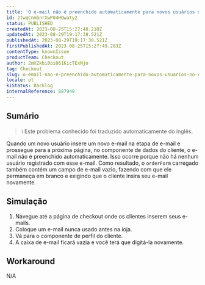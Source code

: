 ```yaml
---
title: 'O e-mail não é preenchido automaticamente para novos usuários no checkout-ui'
id: 2twqCnmbnrXwP04HOwaty2
status: PUBLISHED
createdAt: 2023-08-25T15:27:48.210Z
updatedAt: 2023-08-29T19:17:38.521Z
publishedAt: 2023-08-29T19:17:38.521Z
firstPublishedAt: 2023-08-25T15:27:49.283Z
contentType: knownIssue
productTeam: Checkout
author: 2mXZkbi0oi061KicTExNjo
tag: Checkout
slug: o-email-nao-e-preenchido-automaticamente-para-novos-usuarios-no-checkoutui
locale: pt
kiStatus: Backlog
internalReference: 887949
---
```


## Sumário

>ℹ️ Este problema conhecido foi traduzido automaticamente do inglês.


Quando um novo usuário insere um novo e-mail na etapa de e-mail e prossegue para a próxima página, no componente de dados do cliente, o e-mail não é preenchido automaticamente.
Isso ocorre porque não há nenhum usuário registrado com esse e-mail. Como resultado, o `orderForm` carregado também contém um campo de e-mail vazio, fazendo com que ele permaneça em branco e exigindo que o cliente insira seu e-mail novamente.

## Simulação



1. Navegue até a página de checkout onde os clientes inserem seus e-mails.
2. Coloque um e-mail nunca usado antes na loja.
3. Vá para o componente de perfil do cliente.
4. A caixa de e-mail ficará vazia e você terá que digitá-la novamente.

##

## Workaround


N/A






